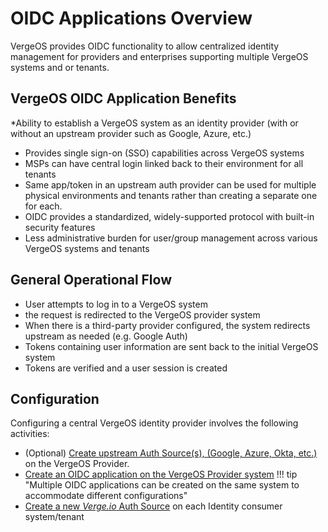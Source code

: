 # OIDC Applications Overview

VergeOS provides OIDC functionality to allow centralized identity management for providers and enterprises supporting multiple VergeOS systems and or tenants.

## VergeOS OIDC Application Benefits

*Ability to establish a VergeOS system as an identity provider (with or without an upstream provider such as Google, Azure, etc.)
* Provides single sign-on (SSO) capabilities across VergeOS systems 
* MSPs can have central login linked back to their environment for all tenants
* Same app/token in an upstream auth provider can be used for multiple physical environments and tenants rather than creating a separate one for each.
* OIDC provides a standardized, widely-supported protocol with built-in security features
* Less administrative burden for user/group management across various VergeOS systems and tenants

## General Operational Flow

* User attempts to log in to a VergeOS system
* the request is redirected to the VergeOS provider system
* When there is a third-party provider configured, the system redirects upstream as needed (e.g. Google Auth)
* Tokens containing user information are sent back to the initial VergeOS system
* Tokens are verified and a user session is created

## Configuration

 Configuring a central VergeOS identity provider involves the following activities:

* (Optional) [Create upstream Auth Source(s), (Google, Azure, Okta, etc.)](/product-guide/AuthSources-General) on the VergeOS Provider.
* [Create an OIDC application on the VergeOS Provider system](/product-guide/OIDC-Create-app)
!!! tip "Multiple OIDC applications can be created on the same system to accommodate different configurations"
* [Create a new *Verge.io* Auth Source](/product-guide/OIDC-VergeAuth) on each Identity consumer system/tenant
